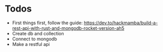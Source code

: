 # Todos
 - First things first, follow the guide: <BS>https://dev.to/hackmamba/build-a-rest-api-with-rust-and-mongodb-rocket-version-ah5
 - Create db and collection
 - Connect to mongodb
 - Make a restful api
